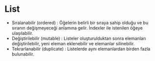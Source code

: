 # List

* Sıralanabilir (ordered) : Öğelerin belirli bir sıraya sahip olduğu ve bu sıranın değişmeyeceği anlamına gelir. İndexler ile istenilen öğeye ulaşılabilir.
* Değiştirilebilir (mutable) : Listeler oluşturulduktan sonra elemanları değiştirilebilir, yeni eleman eklenebilir ve elemanlar silinebilir.
* Tekrarlanabilir (duplicate) : Listelerde aynı elemanlardan birden fazla bulunabilir.
